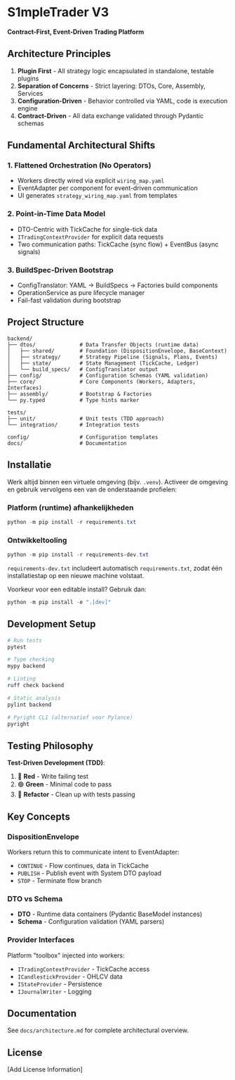 # S1mpleTrader V3

**Contract-First, Event-Driven Trading Platform**

## Architecture Principles

1. **Plugin First** - All strategy logic encapsulated in standalone, testable plugins
2. **Separation of Concerns** - Strict layering: DTOs, Core, Assembly, Services
3. **Configuration-Driven** - Behavior controlled via YAML, code is execution engine
4. **Contract-Driven** - All data exchange validated through Pydantic schemas

## Fundamental Architectural Shifts

### 1. Flattened Orchestration (No Operators)
- Workers directly wired via explicit `wiring_map.yaml`
- EventAdapter per component for event-driven communication
- UI generates `strategy_wiring_map.yaml` from templates

### 2. Point-in-Time Data Model
- DTO-Centric with TickCache for single-tick data
- `ITradingContextProvider` for explicit data requests
- Two communication paths: TickCache (sync flow) + EventBus (async signals)

### 3. BuildSpec-Driven Bootstrap
- ConfigTranslator: YAML → BuildSpecs → Factories build components
- OperationService as pure lifecycle manager
- Fail-fast validation during bootstrap

## Project Structure

```
backend/
├── dtos/              # Data Transfer Objects (runtime data)
│   ├── shared/        # Foundation (DispositionEnvelope, BaseContext)
│   ├── strategy/      # Strategy Pipeline (Signals, Plans, Events)
│   ├── state/         # State Management (TickCache, Ledger)
│   └── build_specs/   # ConfigTranslator output
├── config/            # Configuration Schemas (YAML validation)
├── core/              # Core Components (Workers, Adapters, Interfaces)
├── assembly/          # Bootstrap & Factories
└── py.typed           # Type hints marker

tests/
├── unit/              # Unit tests (TDD approach)
└── integration/       # Integration tests

config/                # Configuration templates
docs/                  # Documentation
```

## Installatie

Werk altijd binnen een virtuele omgeving (bijv. `.venv`). Activeer de omgeving en gebruik vervolgens een van de onderstaande profielen:

### Platform (runtime) afhankelijkheden

```powershell
python -m pip install -r requirements.txt
```

### Ontwikkeltooling

```powershell
python -m pip install -r requirements-dev.txt
```

`requirements-dev.txt` includeert automatisch `requirements.txt`, zodat één installatiestap op een nieuwe machine volstaat.

Voorkeur voor een editable install? Gebruik dan:

```powershell
python -m pip install -e ".[dev]"
```

## Development Setup

```powershell
# Run tests
pytest

# Type checking
mypy backend

# Linting
ruff check backend

# Static analysis
pylint backend

# Pyright CLI (alternatief voor Pylance)
pyright
```

## Testing Philosophy

**Test-Driven Development (TDD)**:
1. 🔴 **Red** - Write failing test
2. 🟢 **Green** - Minimal code to pass
3. 🔄 **Refactor** - Clean up with tests passing

## Key Concepts

### DispositionEnvelope
Workers return this to communicate intent to EventAdapter:
- `CONTINUE` - Flow continues, data in TickCache
- `PUBLISH` - Publish event with System DTO payload
- `STOP` - Terminate flow branch

### DTO vs Schema
- **DTO** - Runtime data containers (Pydantic BaseModel instances)
- **Schema** - Configuration validation (YAML parsers)

### Provider Interfaces
Platform "toolbox" injected into workers:
- `ITradingContextProvider` - TickCache access
- `ICandlestickProvider` - OHLCV data
- `IStateProvider` - Persistence
- `IJournalWriter` - Logging

## Documentation

See `docs/architecture.md` for complete architectural overview.

## License

[Add License Information]
